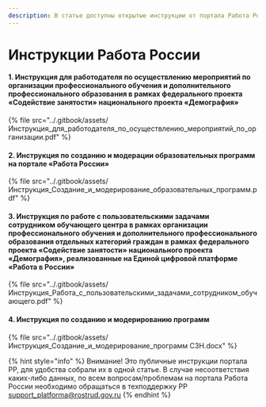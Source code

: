```yaml
---
description: В статье доступны открытые инструкции от портала Работа России
---
```


# Инструкции Работа России

#### 1. Инструкция для работодателя по осуществлению мероприятий по организации профессионального обучения и дополнительного профессионального образования в рамках федерального проекта «Содействие занятости» национального проекта «Демография»

{% file src="../.gitbook/assets/Инструкция_для_работодателя_по_осуществлению_мероприятий_по_организации.pdf" %}

#### 2. Инструкция по созданию и модерации образовательных программ на портале «Работа России»

{% file src="../.gitbook/assets/Инструкция_Создание_и_модерирование_образовательных_программ.pdf" %}

#### 3. Инструкция по работе с пользовательскими задачами сотрудником обучающего центра в рамках организации профессионального обучения и дополнительного профессионального образования отдельных категорий граждан в рамках федерального проекта «Содействие занятости» национального проекта «Демография», реализованные на Единой цифровой платформе «Работа в России»



{% file src="../.gitbook/assets/Инструкция_Работа_с_пользовательскими_задачами_сотрудником_обучающего.pdf" %}

#### 4. Инструкция по созданию и модерированию программ

{% file src="../.gitbook/assets/Инструкция_Создание_и_модерирование_программ СЗН.docx" %}

{% hint style="info" %}
Внимание! Это публичные инструкции портала РР, для удобства собрали их в одной статье. В случае несоответствия каких-либо данных,  по всем вопросам/проблемам на портала Работа России необходимо обращаться в техподдержку РР [support\_platforma@rostrud.gov.ru](mailto:support\_platforma@rostrud.gov.ru)
{% endhint %}
